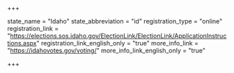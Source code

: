 +++

state_name = "Idaho"
state_abbreviation = "id"
registration_type = "online"
registration_link = "https://elections.sos.idaho.gov/ElectionLink/ElectionLink/ApplicationInstructions.aspx"
registration_link_english_only = "true"
more_info_link = "https://idahovotes.gov/voting/"
more_info_link_english_only = "true"

+++